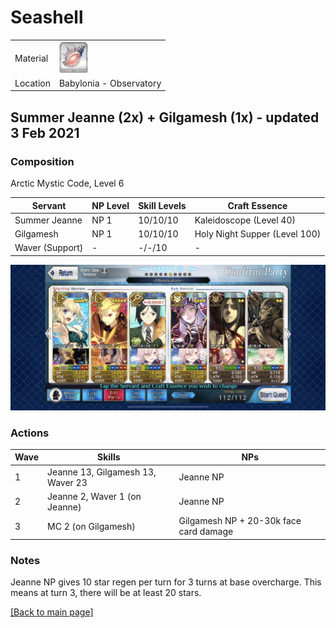 # Seashell

<table>
	<tr>
		<td>Material</td>
		<td>
			<img src="../icons/Seashell.png" height="50px"/>
		</td>
	</tr>
	<tr>
		<td>Location</td>
		<td>Babylonia - Observatory</td>
	</tr>
</table>

## Summer Jeanne (2x) + Gilgamesh (1x) - updated 3 Feb 2021

### Composition

Arctic Mystic Code, Level 6

| Servant         | NP Level | Skill Levels | Craft Essence                 |
| --------------- | -------- | ------------ | ----------------------------- |
| Summer Jeanne   | NP 1     | 10/10/10     | Kaleidoscope (Level 40)       |
| Gilgamesh       | NP 1     | 10/10/10     | Holy Night Supper (Level 100) |
| Waver (Support) | -        | -/-/10       | -                             |

<img src="../comps/observatory.jpeg"/>

### Actions

| Wave | Skills                            | NPs                                    |
| ---- | --------------------------------- | -------------------------------------- |
| 1    | Jeanne 13, Gilgamesh 13, Waver 23 | Jeanne NP                              |
| 2    | Jeanne 2, Waver 1 (on Jeanne)     | Jeanne NP                              |
| 3    | MC 2 (on Gilgamesh)               | Gilgamesh NP + 20-30k face card damage |

### Notes

Jeanne NP gives 10 star regen per turn for 3 turns at base overcharge. This means at turn 3, there will be at least 20 stars.

[[Back to main page]](../main.md)